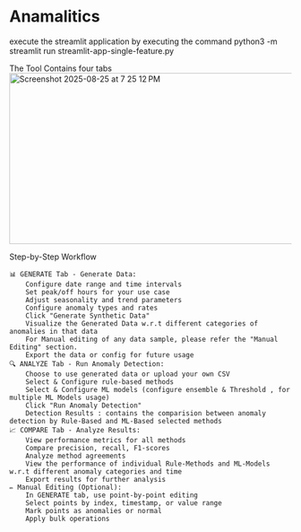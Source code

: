 # Anamalitics

execute the streamlit application by executing the command 
   python3 -m streamlit run streamlit-app-single-feature.py

The Tool Contains four tabs 
<img width="1583" height="305" alt="Screenshot 2025-08-25 at 7 25 12 PM" src="https://github.com/user-attachments/assets/dac183e7-e824-4719-9e95-ced87fd3d4bc" />

Step-by-Step Workflow

    📊 GENERATE Tab - Generate Data:
        Configure date range and time intervals
        Set peak/off hours for your use case
        Adjust seasonality and trend parameters
        Configure anomaly types and rates
        Click "Generate Synthetic Data"
        Visualize the Generated Data w.r.t different categories of anomalies in that data
        For Manual editing of any data sample, please refer the "Manual Editing" section.
        Export the data or config for future usage
    🔍 ANALYZE Tab - Run Anomaly Detection:
        Choose to use generated data or upload your own CSV
        Select & Configure rule-based methods
        Select & Configure ML models (configure ensemble & Threshold , for multiple ML Models usage)
        Click "Run Anomaly Detection"
        Detection Results : contains the comparision between anomaly detection by Rule-Based and ML-Based selected methods
    📈 COMPARE Tab - Analyze Results:
        View performance metrics for all methods
        Compare precision, recall, F1-scores
        Analyze method agreements
        View the performance of individual Rule-Methods and ML-Models w.r.t different anomaly categories and time
        Export results for further analysis
    ✏️ Manual Editing (Optional):
        In GENERATE tab, use point-by-point editing
        Select points by index, timestamp, or value range
        Mark points as anomalies or normal
        Apply bulk operations


